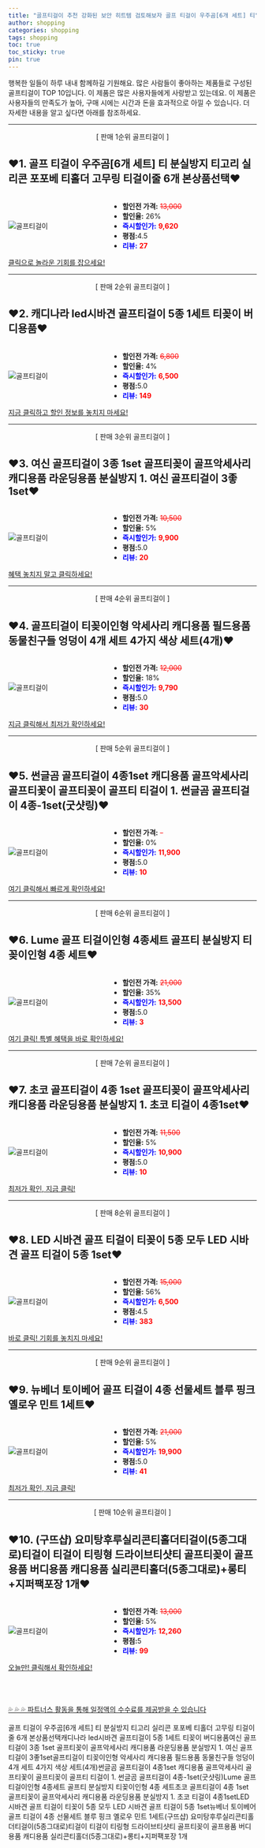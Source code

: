 ```yaml
---
title: "골프티걸이 추천 강화된 보안 히트템 검토해보자 골프 티걸이 우주곰[6개 세트] 티"
author: shopping
categories: shopping
tags: shopping
toc: true
toc_sticky: true
pin: true
---
```

행복한 일들이 하루 내내 함께하길 기원해요. 많은 사람들이 좋아하는 제품들로 구성된 골프티걸이 TOP 10입니다. 이 제품은 많은 사용자들에게 사랑받고 있는데요. 이 제품은 사용자들의 만족도가 높아, 구매 시에는 시간과 돈을 효과적으로 아낄 수 있습니다. 더 자세한 내용을 알고 싶다면 아래를 참조하세요.

---
<p class="toplist" style="margin: 0 auto; display: block; width: fit-content;">[ 판매 1순위 골프티걸이 ]</p>

<h2><strong>❤️1. 골프 티걸이 우주곰[6개 세트] 티 분실방지 티고리 실리콘 포포베 티홀더 고무링 티걸이줄 6개 본상품선택❤️</strong></h2>

<div style="display: flex; align-items: center;">
    <div style="flex: 0.4;">
        <img src="https://thumbnail6.coupangcdn.com/thumbnails/remote/230x230ex/image/vendor_inventory/60eb/0bd188b7bfa42fe410920befa0b15f5c40efa43f9694c51c20ed52c614b8.jpg" alt="골프티걸이" style="max-width: 100%;">
    </div>
    <div style="flex: 0.6; margin-left: 10px;">
        <ul>
            <li><strong>할인전 가격:</strong> <del style="color: red;">13,000</del></li>
            <li><strong>할인율:</strong> 26%</li>
            <li><span style='color:blue'><strong>즉시할인가:</strong></span> <span style='color:red'><strong>9,620</strong></span></li>
            <li><strong>평점:</strong>4.5</li>
            <li><span style='color:blue'><strong>리뷰:</strong></span> <span style='color:red'><strong>27</strong></span></li>
        </ul>
    </div>
</div>
<div class="center">
    <a href="https://selin100587001.github.io?lptag=AF9450613&subid=githubio&pageKey=7972565810&traceid=V0-153&itemId=22087739709&vendorItemId=89135214178" class="myButton">
        클릭으로 놀라운 기회를 잡으세요!
    </a>
</div>


---
<p class="toplist" style="margin: 0 auto; display: block; width: fit-content;">[ 판매 2순위 골프티걸이 ]</p>

<h2><strong>❤️2. 캐디나라 led시바견 골프티걸이 5종 1세트 티꽂이 버디용품❤️</strong></h2>

<div style="display: flex; align-items: center;">
    <div style="flex: 0.4;">
        <img src="https://thumbnail8.coupangcdn.com/thumbnails/remote/230x230ex/image/vendor_inventory/58e9/4b58b39a413c31759b08ae5a0a323966197ff3801783dc1aff0fe5a9fec3.jpg" alt="골프티걸이" style="max-width: 100%;">
    </div>
    <div style="flex: 0.6; margin-left: 10px;">
        <ul>
            <li><strong>할인전 가격:</strong> <del style="color: red;">6,800</del></li>
            <li><strong>할인율:</strong> 4%</li>
            <li><span style='color:blue'><strong>즉시할인가:</strong></span> <span style='color:red'><strong>6,500</strong></span></li>
            <li><strong>평점:</strong>5.0</li>
            <li><span style='color:blue'><strong>리뷰:</strong></span> <span style='color:red'><strong>149</strong></span></li>
        </ul>
    </div>
</div>
<div class="center">
    <a href="https://selin100587001.github.io?lptag=AF9450613&subid=githubio&pageKey=7089687584&traceid=V0-153&itemId=17662622095&vendorItemId=84828078248" class="myButton">
        지금 클릭하고 할인 정보를 놓치지 마세요!
    </a>
</div>


---
<p class="toplist" style="margin: 0 auto; display: block; width: fit-content;">[ 판매 3순위 골프티걸이 ]</p>

<h2><strong>❤️3. 여신 골프티걸이 3종 1set 골프티꽂이 골프악세사리 캐디용품 라운딩용품 분실방지 1. 여신 골프티걸이 3좋1set❤️</strong></h2>

<div style="display: flex; align-items: center;">
    <div style="flex: 0.4;">
        <img src="https://thumbnail9.coupangcdn.com/thumbnails/remote/230x230ex/image/vendor_inventory/d57c/0e06d9a5007d4bb53875d7706c44f05a6026f9fa015f23a3360a9559c701.jpg" alt="골프티걸이" style="max-width: 100%;">
    </div>
    <div style="flex: 0.6; margin-left: 10px;">
        <ul>
            <li><strong>할인전 가격:</strong> <del style="color: red;">10,500</del></li>
            <li><strong>할인율:</strong> 5%</li>
            <li><span style='color:blue'><strong>즉시할인가:</strong></span> <span style='color:red'><strong>9,900</strong></span></li>
            <li><strong>평점:</strong>5.0</li>
            <li><span style='color:blue'><strong>리뷰:</strong></span> <span style='color:red'><strong>20</strong></span></li>
        </ul>
    </div>
</div>
<div class="center">
    <a href="https://selin100587001.github.io?lptag=AF9450613&subid=githubio&pageKey=7708900125&traceid=V0-153&itemId=20659135570&vendorItemId=87731956628" class="myButton">
        혜택 놓치지 말고 클릭하세요!
    </a>
</div>


---
<p class="toplist" style="margin: 0 auto; display: block; width: fit-content;">[ 판매 4순위 골프티걸이 ]</p>

<h2><strong>❤️4. 골프티걸이 티꽂이인형 악세사리 캐디용품 필드용품 동물친구들 엉덩이 4개 세트 4가지 색상 세트(4개)❤️</strong></h2>

<div style="display: flex; align-items: center;">
    <div style="flex: 0.4;">
        <img src="https://thumbnail9.coupangcdn.com/thumbnails/remote/230x230ex/image/vendor_inventory/b9e6/672701ac7e928ffe9df9d1e0f3b9cc11d4885ff9017dfdd646a84478ad39.jpg" alt="골프티걸이" style="max-width: 100%;">
    </div>
    <div style="flex: 0.6; margin-left: 10px;">
        <ul>
            <li><strong>할인전 가격:</strong> <del style="color: red;">12,000</del></li>
            <li><strong>할인율:</strong> 18%</li>
            <li><span style='color:blue'><strong>즉시할인가:</strong></span> <span style='color:red'><strong>9,790</strong></span></li>
            <li><strong>평점:</strong>5.0</li>
            <li><span style='color:blue'><strong>리뷰:</strong></span> <span style='color:red'><strong>30</strong></span></li>
        </ul>
    </div>
</div>
<div class="center">
    <a href="https://selin100587001.github.io?lptag=AF9450613&subid=githubio&pageKey=6875487610&traceid=V0-153&itemId=16461535721&vendorItemId=83697878616" class="myButton">
        지금 클릭해서 최저가 확인하세요!
    </a>
</div>


---
<p class="toplist" style="margin: 0 auto; display: block; width: fit-content;">[ 판매 5순위 골프티걸이 ]</p>

<h2><strong>❤️5. 썬글곰 골프티걸이 4종1set 캐디용품 골프악세사리 골프티꽃이 골프티꽂이 골프티 티걸이 1. 썬글곰 골프티걸이 4종-1set(굿샷링)❤️</strong></h2>

<div style="display: flex; align-items: center;">
    <div style="flex: 0.4;">
        <img src="https://thumbnail10.coupangcdn.com/thumbnails/remote/230x230ex/image/vendor_inventory/9ed4/aed084585b847eb9299d73fa73bcae007285719677f133e9b5cba7b384b1.jpg" alt="골프티걸이" style="max-width: 100%;">
    </div>
    <div style="flex: 0.6; margin-left: 10px;">
        <ul>
            <li><strong>할인전 가격:</strong> <del style="color: red;">-</del></li>
            <li><strong>할인율:</strong> 0%</li>
            <li><span style='color:blue'><strong>즉시할인가:</strong></span> <span style='color:red'><strong>11,900</strong></span></li>
            <li><strong>평점:</strong>5.0</li>
            <li><span style='color:blue'><strong>리뷰:</strong></span> <span style='color:red'><strong>10</strong></span></li>
        </ul>
    </div>
</div>
<div class="center">
    <a href="https://selin100587001.github.io?lptag=AF9450613&subid=githubio&pageKey=7723226585&traceid=V0-153&itemId=20733272631&vendorItemId=87803885341" class="myButton">
        여기 클릭해서 빠르게 확인하세요!
    </a>
</div>


---
<p class="toplist" style="margin: 0 auto; display: block; width: fit-content;">[ 판매 6순위 골프티걸이 ]</p>

<h2><strong>❤️6. Lume 골프 티걸이인형 4종세트 골프티 분실방지 티꽂이인형 4종 세트❤️</strong></h2>

<div style="display: flex; align-items: center;">
    <div style="flex: 0.4;">
        <img src="https://thumbnail6.coupangcdn.com/thumbnails/remote/230x230ex/image/vendor_inventory/326f/be34a1f5d81b666173347804c6aba54fd2901773c901c723898b4a39fc64.jpg" alt="골프티걸이" style="max-width: 100%;">
    </div>
    <div style="flex: 0.6; margin-left: 10px;">
        <ul>
            <li><strong>할인전 가격:</strong> <del style="color: red;">21,000</del></li>
            <li><strong>할인율:</strong> 35%</li>
            <li><span style='color:blue'><strong>즉시할인가:</strong></span> <span style='color:red'><strong>13,500</strong></span></li>
            <li><strong>평점:</strong>5.0</li>
            <li><span style='color:blue'><strong>리뷰:</strong></span> <span style='color:red'><strong>3</strong></span></li>
        </ul>
    </div>
</div>
<div class="center">
    <a href="https://selin100587001.github.io?lptag=AF9450613&subid=githubio&pageKey=8171189474&traceid=V0-153&itemId=23338950458&vendorItemId=90305217898" class="myButton">
        여기 클릭! 특별 혜택을 바로 확인하세요!
    </a>
</div>


---
<p class="toplist" style="margin: 0 auto; display: block; width: fit-content;">[ 판매 7순위 골프티걸이 ]</p>

<h2><strong>❤️7. 초코 골프티걸이 4종 1set 골프티꽂이 골프악세사리 캐디용품 라운딩용품 분실방지 1. 초코 티걸이 4종1set❤️</strong></h2>

<div style="display: flex; align-items: center;">
    <div style="flex: 0.4;">
        <img src="https://thumbnail10.coupangcdn.com/thumbnails/remote/230x230ex/image/vendor_inventory/a153/9b85d076da3b73e4e8b01c182b4ca835072f349f69d4b824e4022aa07c02.jpg" alt="골프티걸이" style="max-width: 100%;">
    </div>
    <div style="flex: 0.6; margin-left: 10px;">
        <ul>
            <li><strong>할인전 가격:</strong> <del style="color: red;">11,500</del></li>
            <li><strong>할인율:</strong> 5%</li>
            <li><span style='color:blue'><strong>즉시할인가:</strong></span> <span style='color:red'><strong>10,900</strong></span></li>
            <li><strong>평점:</strong>5.0</li>
            <li><span style='color:blue'><strong>리뷰:</strong></span> <span style='color:red'><strong>10</strong></span></li>
        </ul>
    </div>
</div>
<div class="center">
    <a href="https://selin100587001.github.io?lptag=AF9450613&subid=githubio&pageKey=7708732693&traceid=V0-153&itemId=20658307119&vendorItemId=87731152480" class="myButton">
        최저가 확인, 지금 클릭!
    </a>
</div>


---
<p class="toplist" style="margin: 0 auto; display: block; width: fit-content;">[ 판매 8순위 골프티걸이 ]</p>

<h2><strong>❤️8. LED 시바견 골프 티걸이 티꽂이 5종 모두 LED 시바견 골프 티걸이 5종 1set❤️</strong></h2>

<div style="display: flex; align-items: center;">
    <div style="flex: 0.4;">
        <img src="https://thumbnail10.coupangcdn.com/thumbnails/remote/230x230ex/image/vendor_inventory/09e8/672e323e487f015217be1826ab44c5d6fba5e1594a4a4ea7bc784e4f4080.jpg" alt="골프티걸이" style="max-width: 100%;">
    </div>
    <div style="flex: 0.6; margin-left: 10px;">
        <ul>
            <li><strong>할인전 가격:</strong> <del style="color: red;">15,000</del></li>
            <li><strong>할인율:</strong> 56%</li>
            <li><span style='color:blue'><strong>즉시할인가:</strong></span> <span style='color:red'><strong>6,500</strong></span></li>
            <li><strong>평점:</strong>4.5</li>
            <li><span style='color:blue'><strong>리뷰:</strong></span> <span style='color:red'><strong>383</strong></span></li>
        </ul>
    </div>
</div>
<div class="center">
    <a href="https://selin100587001.github.io?lptag=AF9450613&subid=githubio&pageKey=5594807401&traceid=V0-153&itemId=8990055844&vendorItemId=76276533119" class="myButton">
        바로 클릭! 기회를 놓치지 마세요!
    </a>
</div>


---
<p class="toplist" style="margin: 0 auto; display: block; width: fit-content;">[ 판매 9순위 골프티걸이 ]</p>

<h2><strong>❤️9. 뉴베너 토이베어 골프 티걸이 4종 선물세트 블루 핑크 옐로우 민트 1세트❤️</strong></h2>

<div style="display: flex; align-items: center;">
    <div style="flex: 0.4;">
        <img src="https://thumbnail9.coupangcdn.com/thumbnails/remote/230x230ex/image/retail/images/2022/11/30/13/9/29f7103d-9efc-46e3-8f71-9c168aa944c1.jpg" alt="골프티걸이" style="max-width: 100%;">
    </div>
    <div style="flex: 0.6; margin-left: 10px;">
        <ul>
            <li><strong>할인전 가격:</strong> <del style="color: red;">21,000</del></li>
            <li><strong>할인율:</strong> 5%</li>
            <li><span style='color:blue'><strong>즉시할인가:</strong></span> <span style='color:red'><strong>19,900</strong></span></li>
            <li><strong>평점:</strong>5.0</li>
            <li><span style='color:blue'><strong>리뷰:</strong></span> <span style='color:red'><strong>41</strong></span></li>
        </ul>
    </div>
</div>
<div class="center">
    <a href="https://selin100587001.github.io?lptag=AF9450613&subid=githubio&pageKey=6959394120&traceid=V0-153&itemId=16937170955&vendorItemId=84114784287" class="myButton">
        최저가 확인, 지금 클릭!
    </a>
</div>


---
<p class="toplist" style="margin: 0 auto; display: block; width: fit-content;">[ 판매 10순위 골프티걸이 ]</p>

<h2><strong>❤️10. (구뜨샵) 요미탕후루실리콘티홀더티걸이(5종그대로)티걸이 티걸이 티링형 드라이브티샷티 골프티꽂이 골프용품 버디용품 캐디용품 실리콘티홀더(5종그대로)+롱티+지퍼팩포장 1개❤️</strong></h2>

<div style="display: flex; align-items: center;">
    <div style="flex: 0.4;">
        <img src="https://thumbnail10.coupangcdn.com/thumbnails/remote/230x230ex/image/vendor_inventory/62f0/dad782dad6a0bce2468d722626abf06434492ec0868945e8d3f557491283.jpg" alt="골프티걸이" style="max-width: 100%;">
    </div>
    <div style="flex: 0.6; margin-left: 10px;">
        <ul>
            <li><strong>할인전 가격:</strong> <del style="color: red;">13,000</del></li>
            <li><strong>할인율:</strong> 5%</li>
            <li><span style='color:blue'><strong>즉시할인가:</strong></span> <span style='color:red'><strong>12,260</strong></span></li>
            <li><strong>평점:</strong>5</li>
            <li><span style='color:blue'><strong>리뷰:</strong></span> <span style='color:red'><strong>99</strong></span></li>
        </ul>
    </div>
</div>
<div class="center">
    <a href="https://selin100587001.github.io?lptag=AF9450613&subid=githubio&pageKey=8239403506&traceid=V0-153&itemId=23713343143&vendorItemId=90738105981" class="myButton">
        오늘만! 클릭해서 확인하세요!
    </a>
</div>

<br><br><br>[💦 💦 💦 파트너스 활동을 통해 일정액의 수수료를 제공받을 수 있습니다](https://link.coupang.com/a/bcpT2c)<br><br>골프 티걸이 우주곰[6개 세트] 티 분실방지 티고리 실리콘 포포베 티홀더 고무링 티걸이줄 6개 본상품선택캐디나라 led시바견 골프티걸이 5종 1세트 티꽂이 버디용품여신 골프티걸이 3종 1set 골프티꽂이 골프악세사리 캐디용품 라운딩용품 분실방지 1. 여신 골프티걸이 3좋1set골프티걸이 티꽂이인형 악세사리 캐디용품 필드용품 동물친구들 엉덩이 4개 세트 4가지 색상 세트(4개)썬글곰 골프티걸이 4종1set 캐디용품 골프악세사리 골프티꽃이 골프티꽂이 골프티 티걸이 1. 썬글곰 골프티걸이 4종-1set(굿샷링)Lume 골프 티걸이인형 4종세트 골프티 분실방지 티꽂이인형 4종 세트초코 골프티걸이 4종 1set 골프티꽂이 골프악세사리 캐디용품 라운딩용품 분실방지 1. 초코 티걸이 4종1setLED 시바견 골프 티걸이 티꽂이 5종 모두 LED 시바견 골프 티걸이 5종 1set뉴베너 토이베어 골프 티걸이 4종 선물세트 블루 핑크 옐로우 민트 1세트(구뜨샵) 요미탕후루실리콘티홀더티걸이(5종그대로)티걸이 티걸이 티링형 드라이브티샷티 골프티꽂이 골프용품 버디용품 캐디용품 실리콘티홀더(5종그대로)+롱티+지퍼팩포장 1개